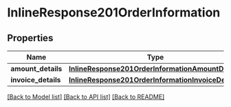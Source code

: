 # InlineResponse201OrderInformation

## Properties
Name | Type | Description | Notes
------------ | ------------- | ------------- | -------------
**amount_details** | [**InlineResponse201OrderInformationAmountDetails**](InlineResponse201OrderInformationAmountDetails.md) |  | [optional] 
**invoice_details** | [**InlineResponse201OrderInformationInvoiceDetails**](InlineResponse201OrderInformationInvoiceDetails.md) |  | [optional] 

[[Back to Model list]](../README.md#documentation-for-models) [[Back to API list]](../README.md#documentation-for-api-endpoints) [[Back to README]](../README.md)


